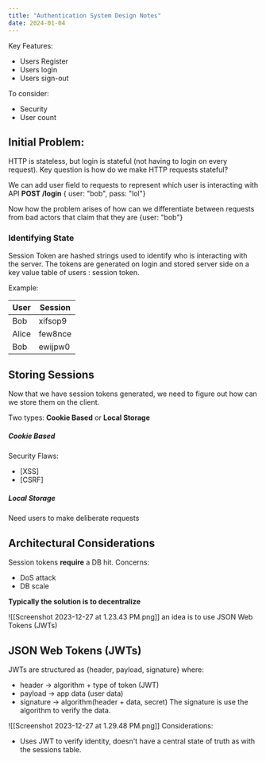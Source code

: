 ```yaml
---
title: "Authentication System Design Notes"
date: 2024-01-04
---
```


Key Features:
- Users Register
- Users login
- Users sign-out

To consider:
- Security
- User count

## Initial Problem:
HTTP is stateless, but login is stateful (not having to login on every request). Key question is how do we make HTTP requests stateful?

We can add user field to requests to represent which user is interacting with API
**POST /login**
{ user: "bob", pass: "lol"}

Now how the problem arises of how can we differentiate between requests from bad actors that claim that they are {user: "bob"} 
### Identifying State
Session Token are hashed strings used to identify who is interacting with the server. The tokens are generated on login and stored server side on a key value table of users : session token. 

Example:

User      |  Session
---- | ----
Bob       |   xifsop9
Alice       |   few8nce
Bob       |   ewijpw0

## Storing Sessions
Now that we have session tokens generated, we need to figure out how can we store them on the client.

Two types: **Cookie Based** or **Local Storage**
##### Cookie Based
Security Flaws:
- [XSS]
- [CSRF]

##### Local Storage
Need users to make deliberate requests


## Architectural Considerations
Session tokens **require** a DB hit.
Concerns:
- DoS attack
- DB scale

**Typically the solution is to decentralize**

![[Screenshot 2023-12-27 at 1.23.43 PM.png]]
an idea is to use JSON Web Tokens (JWTs)
## JSON Web Tokens (JWTs)
JWTs are structured as {header, payload, signature} where:
- header -> algorithm  + type of token (JWT)
- payload -> app data (user data)
- signature -> algorithm(header + data, secret)
The signature is use the algorithm to verify the data.

![[Screenshot 2023-12-27 at 1.29.48 PM.png]]
Considerations:
- Uses JWT to verify identity, doesn't have a central state of truth as with the sessions table.



